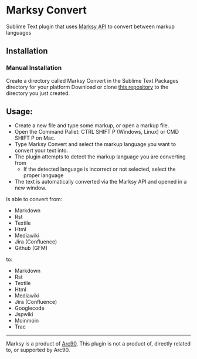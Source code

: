 Marksy Convert
==============

Sublime Text plugin that uses [Marksy API](http://marksy.arc90.com/) to convert between markup languages

## Installation

<!--
### Package Control
The preferred method of installation is via Sublime Package Control.

Install via Sublime Package Control

- From inside Sublime Text, open Package Control's Command Pallet: CTRL SHIFT P (Windows, Linux) or CMD SHIFT P on Mac.
- Type install package and press Return. A list of available packages will be displayed.
- Type Marksy Convert and press Return. The package will be downloaded to the appropriate directory.
-->

### Manual Installation

Create a directory called Marksy Convert in the Sublime Text Packages directory for your platform
Download or clone [this repository](https://github.com/thomscode/Marksy-Convert) to the directory you just created.

## Usage:
- Create a new file and type some markup, or open a markup file.
- Open the Command Pallet: CTRL SHIFT P (Windows, Linux) or CMD SHIFT P on Mac.
- Type Marksy Convert and select the markup language you want to convert your text into.
- The plugin attempts to detect the markup language you are converting from
  - If the detected language is incorrect or not selected, select the proper language
- The text is automatically converted via the Marksy API and opened in a new window.

Is able to convert from:

- Markdown
- Rst
- Textile
- Html
- Mediawiki
- Jira (Confluence)
- Github (GFM)

to:

- Markdown
- Rst
- Textile
- Html
- Mediawiki
- Jira (Confluence)
- Googlecode
- Jspwiki
- Moinmoin
- Trac

-----

Marksy is a product of [Arc90](http://marksy.arc90.com). This plugin is not a product of, directly related to, or supported by Arc90.

